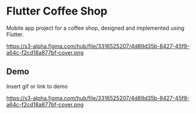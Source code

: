 # Flutter Coffee Shop

Mobile app project for a coffee shop, designed and implemented using Flutter.

https://s3-alpha.figma.com/hub/file/3316525207/4d89d35b-8427-45f9-a64c-f2cd18a877bf-cover.png
## Demo

Insert gif or link to demo

https://s3-alpha.figma.com/hub/file/3316525207/4d89d35b-8427-45f9-a64c-f2cd18a877bf-cover.png
